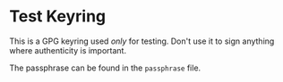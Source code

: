 # Test Keyring

This is a GPG keyring used _only_ for testing.  Don't use it to sign
anything where authenticity is important.

The passphrase can be found in the `passphrase` file.